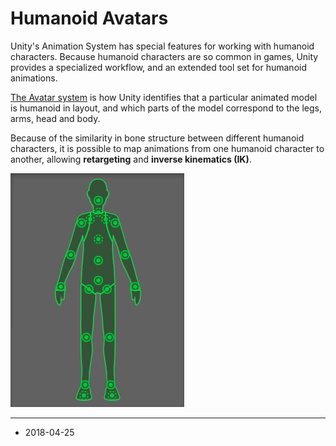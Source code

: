 # Humanoid Avatars

Unity's Animation System has special features for working with humanoid characters. Because humanoid characters are so common in games, Unity provides a specialized workflow, and an extended tool set for humanoid animations.

[The Avatar system](ConfiguringtheAvatar) is how Unity identifies that a particular animated model is humanoid in layout, and which parts of the model correspond to the legs, arms, head and body.

Because of the similarity in bone structure between different humanoid characters, it is possible to map animations from one humanoid character to another, allowing __retargeting__ and __inverse kinematics (IK)__. 

![Unity's Avatar structure](../uploads/Main/AvatarIntro.jpg)

---

* <span class="page-edit"> 2018-04-25  <!-- include IncludeTextAmendPageSomeEdit --></span>
